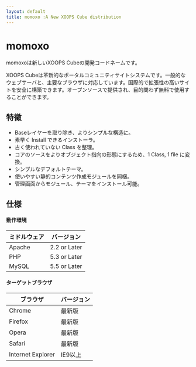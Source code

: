 ```yaml
---
layout: default
title: momoxo :A New XOOPS Cube distribution
---
```


# momoxo


momoxoは新しいXOOPS Cubeの開発コードネームです。

XOOPS Cubeは革新的なポータルコミュニティサイトシステムです。一般的なウェブサーバと、主要なブラウザに対応しています。国際的で拡張性の高いサイトを安全に構築できます。オープンソースで提供され、目的問わず無料で使用することができます。

## 特徴

* Baseレイヤーを取り除き、よりシンプルな構造に。
* 素早く Install できるインストーラ。
* 古く使われていない Class を整理。
* コアのソースをよりオブジェクト指向の形態にするため、1 Class, 1 file に変換。
* シンプルなデフォルトテーマ。 
* 使いやすい静的コンテンツ作成モジュールを同梱。 
* 管理画面からモジュール、テーマをインストール可能。 


## 仕様

#### 動作環境
|ミドルウェア|バージョン|
|-----------|-----------|
|Apache| 2.2 or Later|
|PHP| 5.3 or Later|
|MySQL |5.5 or Later|

#### ターゲットブラウザ
|ブラウザ|バージョン|
|-----------|-----------|
|Chrome|最新版|
|Firefox|最新版|
|Opera|最新版|
|Safari|最新版|
|Internet Explorer|IE9以上|

